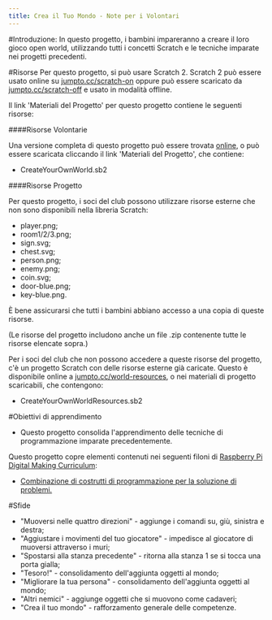 ```yaml
---
title: Crea il Tuo Mondo - Note per i Volontari
---
```


#Introduzione:
In questo progetto, i bambini impareranno a creare il loro gioco open world, utilizzando tutti i concetti Scratch e le tecniche imparate nei progetti precedenti.

#Risorse
Per questo progetto, si può usare Scratch 2. Scratch 2 può essere usato online su [jumpto.cc/scratch-on](http://jumpto.cc/scratch-on) oppure può essere scaricato da [jumpto.cc/scratch-off](http://jumpto.cc/scratch-off) e usato in modalità offline.

Il link 'Materiali del Progetto' per questo progetto contiene le seguenti risorse:

####Risorse Volontarie

Una versione completa di questo progetto può essere trovata <a href="http://scratch.mit.edu/projects/34248822/#editor">online</a>, o può essere scaricata cliccando il link 'Materiali del Progetto', che contiene:

+ CreateYourOwnWorld.sb2

####Risorse Progetto

Per questo progetto, i soci del club possono utilizzare risorse esterne che non sono disponibili nella libreria Scratch:

+ player.png;
+ room1/2/3.png;
+ sign.svg;
+ chest.svg;
+ person.png;
+ enemy.png;
+ coin.svg;
+ door-blue.png;
+ key-blue.png.

È bene assicurarsi che tutti i bambini abbiano accesso a una copia di queste risorse.

(Le risorse del progetto includono anche un file .zip contenente tutte le risorse elencate sopra.)

Per i soci del club che non possono accedere a queste risorse del progetto, c'è un progetto Scratch con delle risorse esterne già caricate. Questo è disponibile online a [jumpto.cc/world-resources](http://jumpto.cc/world-resources), o nei materiali di progetto scaricabili, che contengono:

+ CreateYourOwnWorldResources.sb2 

#Obiettivi di apprendimento
+ Questo progetto consolida l'apprendimento delle tecniche di programmazione imparate precedentemente.

Questo progetto copre elementi contenuti nei seguenti filoni di [Raspberry Pi Digital Making Curriculum](http://rpf.io/curriculum):

+ [Combinazione di costrutti di programmazione per la soluzione di problemi.](https://www.raspberrypi.org/curriculum/programming/builder)

#Sfide
+ "Muoversi nelle quattro direzioni" - aggiunge i comandi su, giù, sinistra e destra;
+ "Aggiustare i movimenti del tuo giocatore" - impedisce al giocatore di muoversi attraverso i muri;
+ "Spostarsi alla stanza precedente" - ritorna alla stanza 1 se si tocca una porta gialla;
+ "Tesoro!" - consolidamento dell'aggiunta oggetti al mondo;
+ "Migliorare la tua persona" - consolidamento dell'aggiunta oggetti al mondo;
+ "Altri nemici" - aggiunge oggetti che si muovono come cadaveri;
+ "Crea il tuo mondo" - rafforzamento generale delle competenze. 
